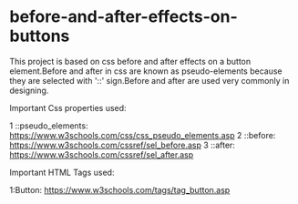 # before-and-after-effects-on-buttons
This project is based on css before and after effects on a button element.Before and after in css are known as pseudo-elements because they are selected with '::' sign.Before and after are used very commonly in designing.


Important Css properties used:

1 ::pseudo_elements:
https://www.w3schools.com/css/css_pseudo_elements.asp
2 ::before:
https://www.w3schools.com/cssref/sel_before.asp
3 ::after:
https://www.w3schools.com/cssref/sel_after.asp



Important HTML Tags used:

1:Button:
https://www.w3schools.com/tags/tag_button.asp
